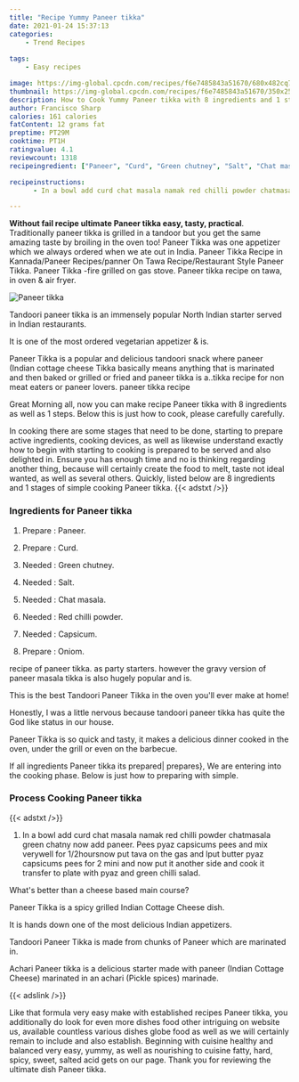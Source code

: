 ```yaml
---
title: "Recipe Yummy Paneer tikka"
date: 2021-01-24 15:37:13
categories:
    - Trend Recipes
    
tags:
    - Easy recipes

image: https://img-global.cpcdn.com/recipes/f6e7485843a51670/680x482cq70/paneer-tikka-recipe-main-photo.jpg
thumbnail: https://img-global.cpcdn.com/recipes/f6e7485843a51670/350x250cq70/paneer-tikka-recipe-main-photo.jpg
description: How to Cook Yummy Paneer tikka with 8 ingredients and 1 stages of easy cooking.
author: Francisco Sharp
calories: 161 calories
fatContent: 12 grams fat
preptime: PT29M
cooktime: PT1H
ratingvalue: 4.1
reviewcount: 1318
recipeingredient: ["Paneer", "Curd", "Green chutney", "Salt", "Chat masala", "Red chilli powder", "Capsicum", "Oniom"]

recipeinstructions: 
      - In a bowl add curd chat masala namak red chilli powder chatmasala green chatny now add paneer Pees pyaz capsicums pees and mix verywell for 12hoursnow put tava on the gas and lput butter pyaz capsicums pees for 2 mini and now put it another side and cook it transfer to plate with pyaz and green chilli salad

---
```




**Without fail recipe ultimate Paneer tikka easy, tasty, practical**. Traditionally paneer tikka is grilled in a tandoor but you get the same amazing taste by broiling in the oven too! Paneer Tikka was one appetizer which we always ordered when we ate out in India. Paneer Tikka Recipe in Kannada/Paneer Recipes/panner On Tawa Recipe/Restaurant Style Paneer Tikka. Paneer Tikka -fire grilled on gas stove. Paneer tikka recipe on tawa, in oven &amp; air fryer.


![Paneer tikka](https://img-global.cpcdn.com/recipes/f6e7485843a51670/680x482cq70/paneer-tikka-recipe-main-photo.jpg "Paneer tikka")



Tandoori paneer tikka is an immensely popular North Indian starter served in Indian restaurants.

It is one of the most ordered vegetarian appetizer &amp; is.

Paneer Tikka is a popular and delicious tandoori snack where paneer (Indian cottage cheese Tikka basically means anything that is marinated and then baked or grilled or fried and paneer tikka is a..tikka recipe for non meat eaters or paneer lovers. paneer tikka recipe


Great Morning all, now you can make recipe Paneer tikka with 8 ingredients as well as 1 steps. Below this is just how to cook, please carefully carefully.

In cooking there are some stages that need to be done, starting to prepare active ingredients, cooking devices, as well as likewise understand exactly how to begin with starting to cooking is prepared to be served and also delighted in. Ensure you has enough time and no is thinking regarding another thing, because will certainly create the food to melt, taste not ideal wanted, as well as several others. Quickly, listed below are 8 ingredients and 1 stages of simple cooking Paneer tikka.
{{< adstxt />}}

### Ingredients for Paneer tikka


1. Prepare  : Paneer.

1. Prepare  : Curd.

1. Needed  : Green chutney.

1. Needed  : Salt.

1. Needed  : Chat masala.

1. Needed  : Red chilli powder.

1. Needed  : Capsicum.

1. Prepare  : Oniom.


recipe of paneer tikka. as party starters. however the gravy version of paneer masala tikka is also hugely popular and is.

This is the best Tandoori Paneer Tikka in the oven you&#39;ll ever make at home!

Honestly, I was a little nervous because tandoori paneer tikka has quite the God like status in our house.

Paneer Tikka is so quick and tasty, it makes a delicious dinner cooked in the oven, under the grill or even on the barbecue.


If all ingredients Paneer tikka its prepared| prepares}, We are entering into the cooking phase. Below is just how to preparing with simple.

### Process Cooking Paneer tikka

{{< adstxt />}}


1. In a bowl add curd chat masala namak red chilli powder chatmasala green chatny now add paneer. Pees pyaz capsicums pees and mix verywell for 1/2hoursnow put tava on the gas and lput butter pyaz capsicums pees for 2 mini and now put it another side and cook it transfer to plate with pyaz and green chilli salad.




What&#39;s better than a cheese based main course?

Paneer Tikka is a spicy grilled Indian Cottage Cheese dish.

It is hands down one of the most delicious Indian appetizers.

Tandoori Paneer Tikka is made from chunks of Paneer which are marinated in.

Achari Paneer tikka is a delicious starter made with paneer (Indian Cottage Cheese) marinated in an achari (Pickle spices) marinade.


{{< adslink />}}

Like that formula very easy make with established recipes Paneer tikka, you additionally do look for even more dishes food other intriguing on website us, available countless various dishes globe food as well as we will certainly remain to include and also establish. Beginning with cuisine healthy and balanced very easy, yummy, as well as nourishing to cuisine fatty, hard, spicy, sweet, salted acid gets on our page. Thank you for reviewing the ultimate dish Paneer tikka.
